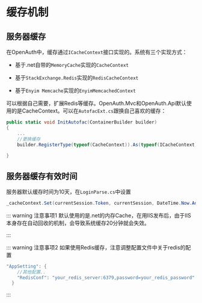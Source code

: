 # 缓存机制

## 服务器缓存

在OpenAuth中，缓存通过`ICacheContext`接口实现的。系统有三个实现方式：

* 基于.net自带的`MemoryCache`实现的`CacheContext`

* 基于`StackExchange.Redis`实现的`RedisCacheContext`

* 基于`Enyim Memcache`实现的`EnyimMemcachedContext`

可以根据自己需要，扩展Redis等缓存。OpenAuth.Mvc和OpenAuth.Api默认使用的是CacheContext。可以在`AutofacExt.cs`跟换自己喜欢的缓存：
```csharp
public static void InitAutofac(ContainerBuilder builder)
{
    ...
    //更换缓存
    builder.RegisterType(typeof(CacheContext)).As(typeof(ICacheContext));
    
}
```


## 服务器缓存有效时间


服务器默认缓存时间为10天，在`LoginParse.cs`中设置
```csharp
_cacheContext.Set(currentSession.Token, currentSession, DateTime.Now.AddDays(10));
```

::: warning 注意事项1
默认使用的是.net的内存Cache，在用IIS发布后，由于IIS本身存在自动回收的机制，会导致系统缓存20分钟就会失效。

:::

::: warning 注意事项2
如果使用Redis缓存，注意调整配置文件中关于redis的配置

```csharp
"AppSetting": {
    //其他配置..
    "RedisConf": "your_redis_server:6379,password=your_redis_password"  //redis配置信息
  }
```
:::


